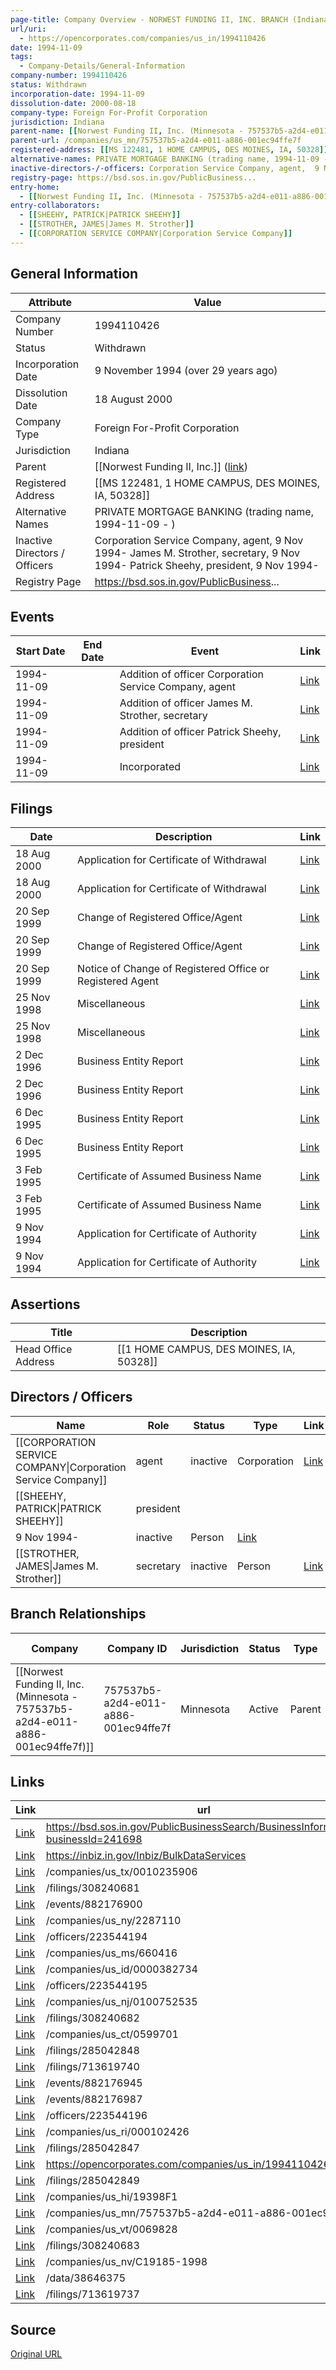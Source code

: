 ```yaml
---
page-title: Company Overview - NORWEST FUNDING II, INC. BRANCH (Indiana - 1994110426)
url/uri:
  - https://opencorporates.com/companies/us_in/1994110426
date: 1994-11-09
tags:
  - Company-Details/General-Information
company-number: 1994110426
status: Withdrawn
incorporation-date: 1994-11-09
dissolution-date: 2000-08-18
company-type: Foreign For-Profit Corporation
jurisdiction: Indiana
parent-name: [[Norwest Funding II, Inc. (Minnesota - 757537b5-a2d4-e011-a886-001ec94ffe7f)]]
parent-url: /companies/us_mn/757537b5-a2d4-e011-a886-001ec94ffe7f
registered-address: [[MS 122481, 1 HOME CAMPUS, DES MOINES, IA, 50328]]
alternative-names: PRIVATE MORTGAGE BANKING (trading name, 1994-11-09 - )
inactive-directors-/-officers: Corporation Service Company, agent,  9 Nov 1994- James M. Strother, secretary,  9 Nov 1994- Patrick Sheehy, president,  9 Nov 1994-
registry-page: https://bsd.sos.in.gov/PublicBusiness...
entry-home:
  - [[Norwest Funding II, Inc. (Minnesota - 757537b5-a2d4-e011-a886-001ec94ffe7f) (Minnesota)]]
entry-collaborators:
  - [[SHEEHY, PATRICK|PATRICK SHEEHY]]
  - [[STROTHER, JAMES|James M. Strother]]
  - [[CORPORATION SERVICE COMPANY|Corporation Service Company]]
---
```


## General Information
| Attribute          | Value                                       |
|--------------------|---------------------------------------------|
| Company Number     | 1994110426                                  |
| Status             | Withdrawn                                   |
| Incorporation Date | 9 November 1994 (over 29 years ago)         |
| Dissolution Date   | 18 August 2000                              |
| Company Type       | Foreign For-Profit Corporation              |
| Jurisdiction       | Indiana                                     |
| Parent             | [[Norwest Funding II, Inc.]] ([link](/companies/us_mn/757537b5-a2d4-e011-a886-001ec94ffe7f)) |
| Registered Address | [[MS 122481, 1 HOME CAMPUS, DES MOINES, IA, 50328]] |
| Alternative Names  | PRIVATE MORTGAGE BANKING (trading name, 1994-11-09 - ) |
| Inactive Directors / Officers | Corporation Service Company, agent,  9 Nov 1994- James M. Strother, secretary,  9 Nov 1994- Patrick Sheehy, president,  9 Nov 1994- |
| Registry Page      | https://bsd.sos.in.gov/PublicBusiness...    |

## Events

| Start Date | End Date   | Event                                                   | Link |
|------------|------------|-------------------------------------------------------|------|
| 1994-11-09 |            | Addition of officer Corporation Service Company, agent  | [Link](https://opencorporates.com/events/882176873) |
| 1994-11-09 |            | Addition of officer James M. Strother, secretary        | [Link](https://opencorporates.com/events/882176945) |
| 1994-11-09 |            | Addition of officer Patrick Sheehy, president           | [Link](https://opencorporates.com/events/882176900) |
| 1994-11-09 |            | Incorporated                                            | [Link](https://opencorporates.com/events/882176987) |

## Filings
| Date        | Description                    | Link |
|-------------|--------------------------------|-------|
| 18 Aug 2000 | Application for Certificate of Withdrawal | [Link](https://opencorporates.com/filings/308240683) |
| 18 Aug 2000 | Application for Certificate of Withdrawal | [Link](https://opencorporates.com/filings/285042849) |
| 20 Sep 1999 | Change of Registered Office/Agent | [Link](https://opencorporates.com/filings/713619740) |
| 20 Sep 1999 | Change of Registered Office/Agent | [Link](https://opencorporates.com/filings/308240682) |
| 20 Sep 1999 | Notice of Change of Registered Office or Registered Agent | [Link](https://opencorporates.com/filings/285042848) |
| 25 Nov 1998 | Miscellaneous                  | [Link](https://opencorporates.com/filings/308240681) |
| 25 Nov 1998 | Miscellaneous                  | [Link](https://opencorporates.com/filings/285042847) |
| 2 Dec 1996  | Business Entity Report         | [Link](https://opencorporates.com/filings/713619737) |
| 2 Dec 1996  | Business Entity Report         | [Link](https://opencorporates.com/filings/308240680) |
| 6 Dec 1995  | Business Entity Report         | [Link](https://opencorporates.com/filings/713619734) |
| 6 Dec 1995  | Business Entity Report         | [Link](https://opencorporates.com/filings/308240678) |
| 3 Feb 1995  | Certificate of Assumed Business Name | [Link](https://opencorporates.com/filings/308240676) |
| 3 Feb 1995  | Certificate of Assumed Business Name | [Link](https://opencorporates.com/filings/285042846) |
| 9 Nov 1994  | Application for Certificate of Authority | [Link](https://opencorporates.com/filings/308240674) |
| 9 Nov 1994  | Application for Certificate of Authority | [Link](https://opencorporates.com/filings/285042845) |

## Assertions
| Title               | Description                                             |
|---------------------|---------------------------------------------------------|
| Head Office Address | [[1 HOME CAMPUS, DES MOINES, IA, 50328]]                |

## Directors / Officers
| Name                 | Role            | Status     | Type        | Link |
|----------------------|-----------------|------------|-------------|------|
| [[CORPORATION SERVICE COMPANY\|Corporation Service Company]] | agent           | inactive   | Corporation | [Link](https://opencorporates.com/officers/223544194) |
| [[SHEEHY, PATRICK\|PATRICK SHEEHY]] | president 
 9 Nov 1994- | inactive   | Person      | [Link](https://opencorporates.com/officers/223544195) |
| [[STROTHER, JAMES\|James M. Strother]] | secretary       | inactive   | Person      | [Link](https://opencorporates.com/officers/223544196) |

## Branch Relationships
| Company                       | Company ID            | Jurisdiction         | Status   | Type       | Link                                | Start Date   | End Date     | Statement Link                      |
|--------------------------------|----------------------|----------------------|----------|------------|-------------------------------------|--------------|--------------|-------------------------------------|
| [[Norwest Funding II, Inc. (Minnesota - 757537b5-a2d4-e011-a886-001ec94ffe7f)]] | 757537b5-a2d4-e011-a886-001ec94ffe7f | Minnesota            | Active   | Parent     | [Link](https://opencorporates.com/companies/us_mn/757537b5-a2d4-e011-a886-001ec94ffe7f) | 27 Sep 1985  | N/A          | [Statement](https://opencorporates.com/statements/330195966) |

## Links
| Link   | url                            
|--------|--------------------------------|
| [Link](https://bsd.sos.in.gov/PublicBusinessSearch/BusinessInformation?businessId=241698) |https://bsd.sos.in.gov/PublicBusinessSearch/BusinessInformation?businessId=241698|
| [Link](https://inbiz.in.gov/Inbiz/BulkDataServices) |https://inbiz.in.gov/Inbiz/BulkDataServices|
| [Link](/companies/us_tx/0010235906) |/companies/us_tx/0010235906   |
| [Link](/filings/308240681) |/filings/308240681            |
| [Link](/events/882176900) |/events/882176900             |
| [Link](/companies/us_ny/2287110) |/companies/us_ny/2287110      |
| [Link](/officers/223544194) |/officers/223544194           |
| [Link](/companies/us_ms/660416) |/companies/us_ms/660416       |
| [Link](/companies/us_id/0000382734) |/companies/us_id/0000382734   |
| [Link](/officers/223544195) |/officers/223544195           |
| [Link](/companies/us_nj/0100752535) |/companies/us_nj/0100752535   |
| [Link](/filings/308240682) |/filings/308240682            |
| [Link](/companies/us_ct/0599701) |/companies/us_ct/0599701      |
| [Link](/filings/285042848) |/filings/285042848            |
| [Link](/filings/713619740) |/filings/713619740            |
| [Link](/events/882176945) |/events/882176945             |
| [Link](/events/882176987) |/events/882176987             |
| [Link](/officers/223544196) |/officers/223544196           |
| [Link](/companies/us_ri/000102426) |/companies/us_ri/000102426    |
| [Link](/filings/285042847) |/filings/285042847            |
| [Link](https://opencorporates.com/companies/us_in/1994110426/filings) |https://opencorporates.com/companies/us_in/1994110426/filings|
| [Link](/filings/285042849) |/filings/285042849            |
| [Link](/companies/us_hi/19398F1) |/companies/us_hi/19398F1      |
| [Link](/companies/us_mn/757537b5-a2d4-e011-a886-001ec94ffe7f) |/companies/us_mn/757537b5-a2d4-e011-a886-001ec94ffe7f|
| [Link](/companies/us_vt/0069828) |/companies/us_vt/0069828      |
| [Link](/filings/308240683) |/filings/308240683            |
| [Link](/companies/us_nv/C19185-1998) |/companies/us_nv/C19185-1998  |
| [Link](/data/38646375) |/data/38646375                |
| [Link](/filings/713619737) |/filings/713619737            |

## Source
[Original URL](https://opencorporates.com/companies/us_in/1994110426)

